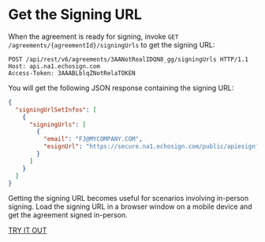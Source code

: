 # Get the Signing URL

When the agreement is ready for signing, invoke `GET /agreements/{agreementId}/signingUrls` to get the signing URL:

```http
POST /api/rest/v6/agreements/3AANotRealIDQN8_gg/signingUrls HTTP/1.1
Host: api.na1.echosign.com
Access-Token: 3AAABLblqZNotRelaTOKEN
```

You will get the following JSON response containing the signing URL:

```json
{
  "signingUrlSetInfos": [
    {
      "signingUrls": [
        {
          "email": "FJ@MYCOMPANY.COM",
          "esignUrl": "https://secure.na1.echosign.com/public/apiesign?pid=CBFNotTheRealIDw3w*"
        }
      ]
    }
  ]
}
```
    
Getting the signing URL becomes useful for scenarios involving in-person signing. Load the signing URL in a browser window on a mobile device and get the agreement signed in-person.

[TRY IT OUT](https://secure.na1.echosign.com/public/docs/restapi/v6#!/agreements/_0_1_2_3_4)

